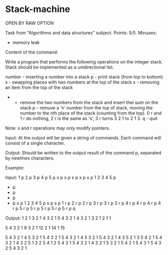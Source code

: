 # Stack-machine
OPEN BY RAW OPTION

Task from "Algorithms and data structures" subject.
Points: 5/5.
Minuses:
- memory leak


Content of the command:

Write a program that performs the following operations on the integer stack. 
Stack should be implemented as a unidirectional list.

number - inserting a number into a stack
p - print stack (from top to bottom)
s - swapping places with two numbers at the top of the stack
x - removing an item from the top of the stack
+ - remove the two numbers from the stack and insert thei sum on the stack
p - remuve a 'n' number from the top of stack, moving the number to the nth place of the stack (counting from the top). 
    0 r and 1 r do nothing, 2 r is the same as 's', 3 r turns 3 2 1 to 2 1 3.
q - quit

Note: s and r operations may only modify pointers.



Input:
At the output will be given a string of commands. Each command will consist of a single character.

Output:
Should be written to the output result of the command p, separated by newlines characters.



Example:

Input:
1 p
2 p
3 p
4 p
5 p
x p
x p
x p
x p
x p
1 2 3 4 5 p
+ p
+ p
+ p
+ p
x p
1 2 3 4 5 p
s p
s p
1 r p
2 r p
2 r p
3 r p
3 r p
3 r p
4 r p
4 r p
4 r p
4 r p
5 r p
5 r p
5 r p
5 r p
5 r p
q

Output:
1 
2 1 
3 2 1 
4 3 2 1 
5 4 3 2 1 
4 3 2 1 
3 2 1 
2 1 
1 

5 4 3 2 1 
9 3 2 1 
12 2 1 
14 1 
15 

5 4 3 2 1 
4 5 3 2 1 
5 4 3 2 1 
5 4 3 2 1 
4 5 3 2 1 
5 4 3 2 1 
4 3 5 2 1 
3 5 4 2 1 
5 4 3 2 1 
4 3 2 5 1 
3 2 5 4 1 
2 5 4 3 1 
5 4 3 2 1 
4 3 2 1 5 
3 2 1 5 4 
2 1 5 4 3 
1 5 4 3 2 
5 4 3 2 1
